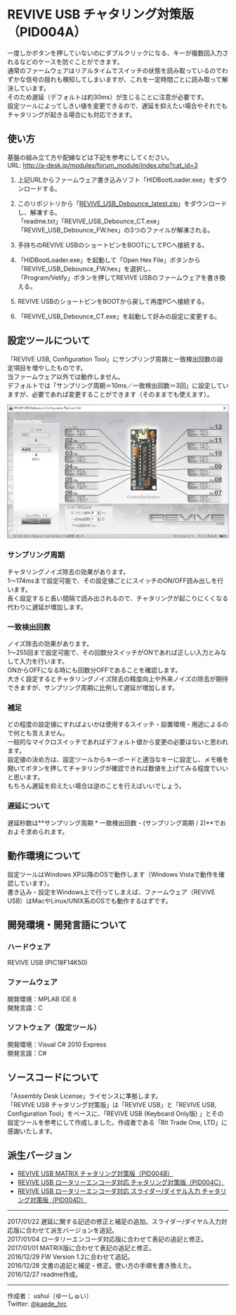 # REVIVE USB チャタリング対策版（PID004A）
一度しかボタンを押していないのにダブルクリックになる、キーが複数回入力されるなどのケースを防ぐことができます。  
通常のファームウェアはリアルタイムでスイッチの状態を読み取っているのでわずかな信号の揺れも検知してしまいますが、これを一定時間ごとに読み取って解決しています。  
そのため遅延（デフォルトは約30ms）が生じることに注意が必要です。  
設定ツールによってしきい値を変更できるので、遅延を抑えたい場合やそれでもチャタリングが起きる場合にも対応できます。  
## 使い方
基盤の組み立て方や配線などは下記を参考にしてください。  
URL: <http://a-desk.jp/modules/forum_module/index.php?cat_id=3> 

1. 上記URLからファームウェア書き込みソフト「HIDBootLoader.exe」をダウンロードする。  

2. このリポジトリから「[REVIVE_USB_Debounce_latest.zip](https://github.com/ushui/REVIVE_USB_Debounce/raw/master/REVIVE_USB_Debounce_latest.zip)」をダウンロードし、解凍する。  
「readme.txt」「REVIVE_USB_Debounce_CT.exe」「REVIVE_USB_Debounce_FW.hex」の3つのファイルが解凍される。  

3. 手持ちのREVIVE USBのショートピンをBOOTにしてPCへ接続する。  

4. 「HIDBootLoader.exe」を起動して「Open Hex File」ボタンから「REVIVE_USB_Debounce_FW.hex」を選択し、  
「Program/Velify」ボタンを押してREVIVE USBのファームウェアを書き換える。  
6. REVIVE USBのショートピンをBOOTから戻して再度PCへ接続する。  

7. 「REVIVE_USB_Debounce_CT.exe」を起動して好みの設定に変更する。  

## 設定ツールについて
「REVIVE USB, Configuration Tool」にサンプリング周期と一致検出回数の設定項目を増やしたものです。  
当ファームウェア以外では動作しません。  
デフォルトでは「サンプリング周期＝10ms／一致検出回数＝3回」に設定していますが、必要であれば変更することができます（そのままでも使えます）。  

![REVIVE USB Debounce, Configuration Tool](https://raw.githubusercontent.com/ushui/REVIVE_USB_Debounce/master/revive_usb_debounce_ct.png)  
### サンプリング周期
チャタリングノイズ除去の効果があります。  
1～174msまで設定可能で、その設定値ごとにスイッチのON/OFF読み出しを行います。  
長く設定すると長い間隔で読み出されるので、チャタリングが起こりにくくなる代わりに遅延が増加します。  
### 一致検出回数
ノイズ除去の効果があります。  
1～255回まで設定可能で、その回数分スイッチがONであれば正しい入力とみなして入力を行います。  
ONからOFFになる時にも回数分OFFであることを確認します。  
大きく設定するとチャタリングノイズ除去の精度向上や外来ノイズの除去が期待できますが、サンプリング周期に比例して遅延が増加します。  
### 補足
どの程度の設定値にすればよいかは使用するスイッチ・設置環境・用途によるので何とも言えません。  
一般的なマイクロスイッチであればデフォルト値から変更の必要はないと思われます。  
設定値の決め方は、設定ツールからキーボードと適当なキーに設定し、メモ帳を開いてボタンを押してチャタリングが確認できれば数値を上げてみる程度でいいと思います。  
もちろん遅延を抑えたい場合は逆のことを行えばいいでしょう。  
### 遅延について
遅延秒数は**サンプリング周期 * 一致検出回数 - (サンプリング周期 / 2)**でおおよそ求められます。  
## 動作環境について
設定ツールはWindows XP以降のOSで動作します（Windows Vistaで動作を確認しています）。  
書き込み・設定をWindows上で行ってしまえば、ファームウェア（REVIVE USB）はMacやLinux/UNIX系のOSでも動作するはずです。
## 開発環境・開発言語について
### ハードウェア
REVIVE USB (PIC18F14K50)
### ファームウェア
開発環境：MPLAB IDE 8  
開発言語：C
### ソフトウェア（設定ツール）
開発環境：Visual C# 2010 Express  
開発言語：C#
## ソースコードについて
「Assembly Desk License」ライセンスに準拠します。  
「REVIVE USB チャタリング対策版」は「REVIVE USB」と「REVIVE USB, Configuration Tool」をベースに、「REVIVE USB (Keyboard Only版) 」とその設定ツールを参考にして作成しました。作成者である「Bit Trade One, LTD」に感謝いたします。
## 派生バージョン
* [REVIVE USB MATRIX チャタリング対策版（PID004B）](https://github.com/ushui/REVIVE_USB_MATRIX_Debounce)
* [REVIVE USB ロータリーエンコーダ対応 チャタリング対策版（PID004C）](https://github.com/ushui/REVIVE_USB_RENC_Debounce)
* [REVIVE USB ロータリーエンコーダ対応 スライダー/ダイヤル入力 チャタリング対策版（PID004D）](https://github.com/ushui/REVIVE_USB_RENC_SD_Debounce)

***
2017/01/22 遅延に関する記述の修正と補足の追加。スライダー/ダイヤル入力対応版に合わせて派生バージョンを追記。  
2017/01/04 ロータリーエンコーダ対応版に合わせて表記の追記と修正。  
2017/01/01 MATRIX版に合わせて表記の追記と修正。  
2016/12/29 FW Version 1.2に合わせて追記。  
2016/12/28 文書の追記と補足・修正。使い方の手順を書き換えた。  
2016/12/27 readme作成。
***
作成者： ushui（ゆーしゅい）  
Twitter: [@kaede_hrc](https://twitter.com/kaede_hrc)  
